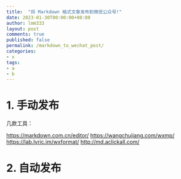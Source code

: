 ```yaml
---
title:  "将 Markdown 格式文章发布到微信公众号!"
date: 2023-01-30T00:00:00+08:00
author: lmm333
layout: post
comments: true
published: false
permalink: /markdown_to_wechat_post/
categories:
- x
tags:
- a
- b
---
```


# 1. 手动发布
几款工具：

https://markdown.com.cn/editor/
https://wangchujiang.com/wxmp/
https://lab.lyric.im/wxformat/
http://md.aclickall.com/

# 2. 自动发布
